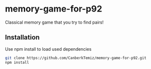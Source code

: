 # memory-game-for-p92

Classical memory game that you try to find pairs!

## Installation

Use npm install to load used dependencies

```bash
git clone https://github.com/CanberkTemiz/memory-game-for-p92.git
npm install
```
